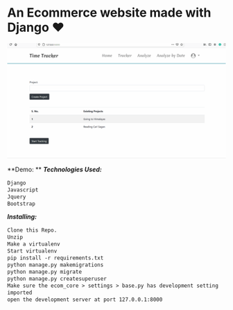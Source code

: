 # An Ecommerce website made with Django ❤️

![Timelapse Demo](ProDemo.gif)

**Demo: **
***Technologies Used:***

    Django
    Javascript
    Jquery
    Bootstrap


***Installing:***

    Clone this Repo.
    Unzip
    Make a virtualenv
    Start virtualenv
    pip install -r requirements.txt
    python manage.py makemigrations
    python manage.py migrate
    python manage.py createsuperuser
    Make sure the ecom_core > settings > base.py has development setting imported
    open the development server at port 127.0.0.1:8000

